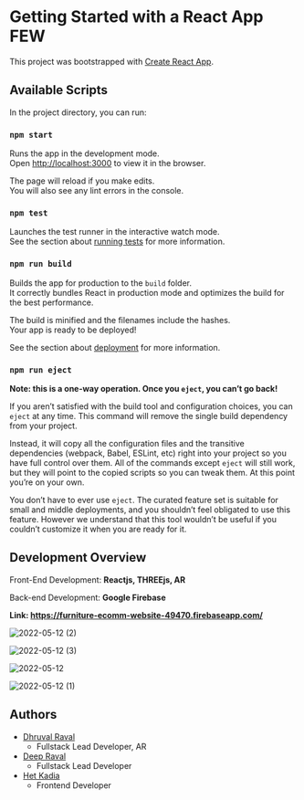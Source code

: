# Getting Started with a React App **FEW**

This project was bootstrapped with [Create React App](https://github.com/facebook/create-react-app).

## Available Scripts

In the project directory, you can run:

### `npm start`

Runs the app in the development mode.\
Open [http://localhost:3000](http://localhost:3000) to view it in the browser.

The page will reload if you make edits.\
You will also see any lint errors in the console.

### `npm test`

Launches the test runner in the interactive watch mode.\
See the section about [running tests](https://facebook.github.io/create-react-app/docs/running-tests) for more information.

### `npm run build`

Builds the app for production to the `build` folder.\
It correctly bundles React in production mode and optimizes the build for the best performance.

The build is minified and the filenames include the hashes.\
Your app is ready to be deployed!

See the section about [deployment](https://facebook.github.io/create-react-app/docs/deployment) for more information.

### `npm run eject`

**Note: this is a one-way operation. Once you `eject`, you can’t go back!**

If you aren’t satisfied with the build tool and configuration choices, you can `eject` at any time. This command will remove the single build dependency from your project.

Instead, it will copy all the configuration files and the transitive dependencies (webpack, Babel, ESLint, etc) right into your project so you have full control over them. All of the commands except `eject` will still work, but they will point to the copied scripts so you can tweak them. At this point you’re on your own.

You don’t have to ever use `eject`. The curated feature set is suitable for small and middle deployments, and you shouldn’t feel obligated to use this feature. However we understand that this tool wouldn’t be useful if you couldn’t customize it when you are ready for it.

## Development Overview

Front-End Development: **Reactjs, THREEjs, AR** 

Back-end Development: **Google Firebase**

**Link: https://furniture-ecomm-website-49470.firebaseapp.com/**

![2022-05-12 (2)](https://user-images.githubusercontent.com/60513881/168177962-a143ee47-1c17-49bc-ba23-caebc4768211.png)

![2022-05-12 (3)](https://user-images.githubusercontent.com/60513881/168177965-846420b7-0704-4762-ab98-e887220c9af4.png)

![2022-05-12](https://user-images.githubusercontent.com/60513881/168177966-0e830024-5a2a-4d16-b0e7-90c30957b3bf.png)

![2022-05-12 (1)](https://user-images.githubusercontent.com/60513881/168177967-cdab4e0e-df8a-4458-a071-13d2bb85173d.png)

## Authors

+ [Dhruval Raval](https://www.linkedin.com/in/dhruval-raval/)
  - Fullstack Lead Developer, AR
+ [Deep Raval](https://github.com/deep-18)
  - Fullstack Lead Developer
+ [Het Kadia](https://github.com/HetK12)
  - Frontend Developer 
